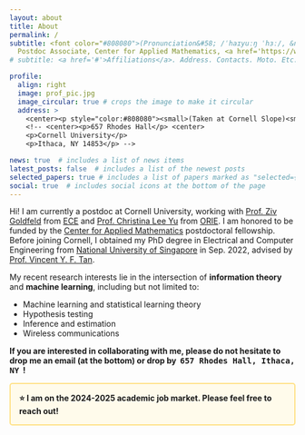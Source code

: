 ```yaml
---
layout: about
title: About
permalink: /
subtitle: <font color="#808080">(Pronunciation&#58; /ˈhaɪyuːŋ ˈhɜː/, &nbsp;  Pronouns&#58; she/her/hers)</font> <br />
  Postdoc Associate, Center for Applied Mathematics, <a href='https://www.cornell.edu'>Cornell University</a>
# subtitle: <a href='#'>Affiliations</a>. Address. Contacts. Moto. Etc.

profile:
  align: right
  image: prof_pic.jpg
  image_circular: true # crops the image to make it circular
  address: >
    <center><p style="color:#808080"><small>(Taken at Cornell Slope)<small></p><center>
    <!-- <center><p>657 Rhodes Hall</p> <center>
    <p>Cornell University</p>
    <p>Ithaca, NY 14853</p> -->

news: true  # includes a list of news items
latest_posts: false  # includes a list of the newest posts
selected_papers: true # includes a list of papers marked as "selected={true}"
social: true  # includes social icons at the bottom of the page
---
```


Hi! I am currently a postdoc at Cornell University, working with [Prof. Ziv Goldfeld](https://people.ece.cornell.edu/zivg/) from [ECE](https://www.ece.cornell.edu/ece) and [Prof. Christina Lee Yu](https://cleeyu.orie.cornell.edu) from [ORIE](https://www.orie.cornell.edu/orie). I am honored to be funded by the [Center for Applied Mathematics](https://www.cam.cornell.edu/cam) postdoctoral fellowship. Before joining Cornell, I obtained my PhD degree in Electrical and Computer Engineering from [National University of Singapore](https://www.nus.edu.sg) in Sep. 2022, advised by [Prof. Vincent Y. F. Tan](https://vyftan.github.io/index.html).

My recent research interests lie in the intersection of **information theory** and **machine learning**, including but not limited to:
- Machine learning and statistical learning theory 
- Hypothesis testing
- Inference and estimation
- Wireless communications

**If you are interested in collaborating with me, please do not hesitate to drop me an email (at the bottom) or drop by &nbsp;<tt>657 Rhodes Hall, Ithaca, NY</tt> &nbsp;!**


<div style="background-color: #FFFBEB; padding: 15px; border: 2px solid #FFE082; border-radius: 5px;">
  <strong>⭐ I am on the 2024-2025 academic job market. Please feel free to reach out!
  </strong>
</div>

<!-- Write your biography here. Tell the world about yourself. Link to your favorite [subreddit](http://reddit.com). You can put a picture in, too. The code is already in, just name your picture `prof_pic.jpg` and put it in the `img/` folder.

Put your address / P.O. box / other info right below your picture. You can also disable any of these elements by editing `profile` property of the YAML header of your `_pages/about.md`. Edit `_bibliography/papers.bib` and Jekyll will render your [publications page](/al-folio/publications/) automatically.

Link to your social media connections, too. This theme is set up to use [Font Awesome icons](http://fortawesome.github.io/Font-Awesome/) and [Academicons](https://jpswalsh.github.io/academicons/), like the ones below. Add your Facebook, Twitter, LinkedIn, Google Scholar, or just disable all of them. -->
